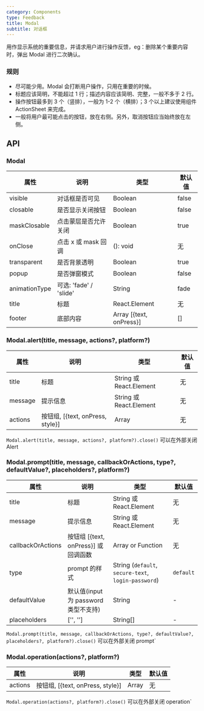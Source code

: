```yaml
---
category: Components
type: Feedback
title: Modal
subtitle: 对话框
---
```


用作显示系统的重要信息，并请求用户进行操作反馈，eg：删除某个重要内容时，弹出 Modal 进行二次确认。

### 规则
- 尽可能少用。Modal 会打断用户操作，只用在重要的时候。
- 标题应该简明，不能超过 1 行；描述内容应该简明、完整，一般不多于 2 行。
- 操作按钮最多到 3 个（竖排），一般为 1-2 个（横排）；3 个以上建议使用组件 ActionSheet 来完成。
- 一般将用户最可能点击的按钮，放在右侧。另外，取消按钮应当始终放在左侧。

## API

### Modal

属性 | 说明 | 类型 | 默认值
----|-----|------|------
| visible | 对话框是否可见 | Boolean | false |
| closable | 是否显示关闭按钮 | Boolean | false |
| maskClosable | 点击蒙层是否允许关闭 | Boolean | true |
| onClose | 点击 x 或 mask 回调 | (): void | 无 |
| transparent | 是否背景透明 | Boolean | true |
| popup | 是否弹窗模式 | Boolean | false |
| animationType | 可选: 'fade' / 'slide' | String | fade |
| title | 标题 | React.Element | 无 |
| footer | 底部内容 | Array [{text, onPress}] | [] |

### Modal.alert(title, message, actions?, platform?)

属性 | 说明 | 类型 | 默认值
----|-----|------|------
| title | 标题  | String 或 React.Element | 无  |
| message  | 提示信息  | String 或 React.Element  | 无  |
| actions | 按钮组, [{text, onPress, style}] | Array | 无  |

`Modal.alert(title, message, actions?, platform?).close()` 可以在外部关闭 Alert

### Modal.prompt(title, message, callbackOrActions, type?, defaultValue?, placeholders?, platform?)

属性 | 说明 | 类型 | 默认值
----|-----|------|------
| title | 标题  | String 或 React.Element | 无  |
| message  | 提示信息  | String 或 React.Element  | 无  |
| callbackOrActions  | 按钮组 [{text, onPress}] 或回调函数  | Array or Function | 无  |
| type | prompt 的样式 | String (`default`, `secure-text`, `login-password`)|  `default`  |
| defaultValue | 默认值(input 为 password 类型不支持) | String | -  |
| placeholders | ['', '']  | String[] | -  |


`Modal.prompt(title, message, callbackOrActions, type?, defaultValue?, placeholders?, platform?).close()` 可以在外部关闭 prompt`

### Modal.operation(actions?, platform?)

属性 | 说明 | 类型 | 默认值
----|-----|------|------
| actions | 按钮组, [{text, onPress, style}] | Array | 无  |

`Modal.operation(actions?, platform?).close()` 可以在外部关闭 operation`
